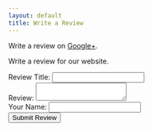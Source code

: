 ```yaml
---
layout: default
title: Write a Review
---
```

Write a review on [Google+](https://plus.google.com/114084834035963904472/about).

Write a review for our website.

<form action="http://ctrends-reviews.djones.co/submit-review" method="post">
  <label for="title">Review Title:</label>
  <input type="text" name="title" id="title">
  <br>
  <label for="text">Review:</label>
  <textarea name="text" id="text"></textarea>
  <br>
  <label for="author">Your Name:</label>
  <input type="text" name="author" id="author">
  <br>
  <button type="submit">Submit Review</button>
</form>
